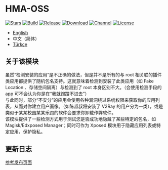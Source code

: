# HMA-OSS

[![Stars](https://img.shields.io/github/stars/frknkrc44/HMA-OSS?label=Stars)](https://github.com/frknkrc44)
[![Build](https://img.shields.io/github/actions/workflow/status/frknkrc44/HMA-OSS/main.yml?branch=master&logo=github)](https://github.com/frknkrc44/HMA-OSS/actions)
[![Release](https://img.shields.io/github/v/release/frknkrc44/HMA-OSS?label=Release)](https://github.com/frknkrc44/HMA-OSS/releases/latest)
[![Download](https://img.shields.io/github/downloads/frknkrc44/HMA-OSS/total)](https://github.com/frknkrc44/HMA-OSS/releases/latest)
[![Channel](https://img.shields.io/badge/Telegram-Channel-blue.svg?logo=telegram)](https://t.me/aerathfuns)
[![License](https://img.shields.io/github/license/frknkrc44/HMA-OSS?label=License)](https://choosealicense.com/licenses/gpl-3.0/)

- [English](README.md)  
- 中文（简体）
- [Türkçe](README_tr.md)

## 关于该模块
虽然“检测安装的应用”是不正确的做法，但是并不是所有的与 root 相关联的插件类应用都提供了随机包名支持。这就意味着检测到安装了此类应用（如 Fake Location 、存储空间隔离）与检测到了 root 本身区别不大。（会使用检测手段的 app 可不会认为你是在“我就蹭蹭不进去”）  
与此同时，部分“不安分”的应用会使用各种漏洞绕过系统权限来获取你的应用列表，从而对你建立用户画像。（如陈叔叔将安装了 V2Ray 的用户分为一类），或是类似于某某校园某某乐跑的软件会要求你卸载作弊软件。  
该模块提供了一些检测方式用于测试您是否成功地隐藏了某些特定的包名，如 Magisk/Edxposed Manager；同时可作为 Xposed 模块用于隐藏应用列表或特定应用，保护隐私。  

## 更新日志
[参考发布页面](https://github.com/frknkrc44/HMA-OSS/commits)  
